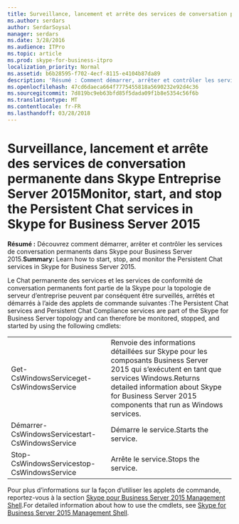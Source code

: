 ```yaml
---
title: Surveillance, lancement et arrête des services de conversation permanente dans Skype Entreprise Server 2015
ms.author: serdars
author: SerdarSoysal
manager: serdars
ms.date: 3/28/2016
ms.audience: ITPro
ms.topic: article
ms.prod: skype-for-business-itpro
localization_priority: Normal
ms.assetid: b6b28595-f702-4ecf-8115-e4104b87da89
description: 'Résumé : Comment démarrer, arrêter et contrôler les services de conversation permanents dans Skype pour Business Server 2015.'
ms.openlocfilehash: 47cd6daeca664f7775455818a5690232e92d4c36
ms.sourcegitcommit: 7d819bc9eb63bfd85f5dada09f1b8e5354c56f6b
ms.translationtype: MT
ms.contentlocale: fr-FR
ms.lasthandoff: 03/28/2018
---
```

# <a name="monitor-start-and-stop-the-persistent-chat-services-in-skype-for-business-server-2015"></a><span data-ttu-id="84ab6-103">Surveillance, lancement et arrête des services de conversation permanente dans Skype Entreprise Server 2015</span><span class="sxs-lookup"><span data-stu-id="84ab6-103">Monitor, start, and stop the Persistent Chat services in Skype for Business Server 2015</span></span>
 
<span data-ttu-id="84ab6-104">**Résumé :** Découvrez comment démarrer, arrêter et contrôler les services de conversation permanents dans Skype pour Business Server 2015.</span><span class="sxs-lookup"><span data-stu-id="84ab6-104">**Summary:** Learn how to start, stop, and monitor the Persistent Chat services in Skype for Business Server 2015.</span></span>
  
<span data-ttu-id="84ab6-105">Le Chat permanente des services et les services de conformité de conversation permanents font partie de la Skype pour la topologie de serveur d’entreprise peuvent par conséquent être surveillés, arrêtés et démarrés à l’aide des applets de commande suivantes :</span><span class="sxs-lookup"><span data-stu-id="84ab6-105">The Persistent Chat services and Persistent Chat Compliance services are part of the Skype for Business Server topology and can therefore be monitored, stopped, and started by using the following cmdlets:</span></span>
  
|||
|:-----|:-----|
|<span data-ttu-id="84ab6-106">Get-CsWindowsService</span><span class="sxs-lookup"><span data-stu-id="84ab6-106">get-CsWindowsService</span></span>  <br/> |<span data-ttu-id="84ab6-107">Renvoie des informations détaillées sur Skype pour les composants Business Server 2015 qui s’exécutent en tant que services Windows.</span><span class="sxs-lookup"><span data-stu-id="84ab6-107">Returns detailed information about Skype for Business Server 2015 components that run as Windows services.</span></span>  <br/> |
|<span data-ttu-id="84ab6-108">Démarrer-CsWindowsService</span><span class="sxs-lookup"><span data-stu-id="84ab6-108">start-CsWindowsService</span></span>  <br/> |<span data-ttu-id="84ab6-109">Démarre le service.</span><span class="sxs-lookup"><span data-stu-id="84ab6-109">Starts the service.</span></span>  <br/> |
|<span data-ttu-id="84ab6-110">Stop-CsWindowsService</span><span class="sxs-lookup"><span data-stu-id="84ab6-110">stop-CsWindowsService</span></span>  <br/> |<span data-ttu-id="84ab6-111">Arrête le service.</span><span class="sxs-lookup"><span data-stu-id="84ab6-111">Stops the service.</span></span>  <br/> |
   
<span data-ttu-id="84ab6-112">Pour plus d’informations sur la façon d’utiliser les applets de commande, reportez-vous à la section [Skype pour Business Server 2015 Management Shell](../management-shell.md).</span><span class="sxs-lookup"><span data-stu-id="84ab6-112">For detailed information about how to use the cmdlets, see [Skype for Business Server 2015 Management Shell](../management-shell.md).</span></span>
  


